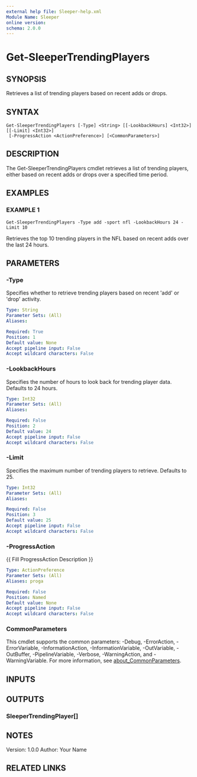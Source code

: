 ```yaml
---
external help file: Sleeper-help.xml
Module Name: Sleeper
online version:
schema: 2.0.0
---
```


# Get-SleeperTrendingPlayers

## SYNOPSIS
Retrieves a list of trending players based on recent adds or drops.

## SYNTAX

```
Get-SleeperTrendingPlayers [-Type] <String> [[-LookbackHours] <Int32>] [[-Limit] <Int32>]
 [-ProgressAction <ActionPreference>] [<CommonParameters>]
```

## DESCRIPTION
The Get-SleeperTrendingPlayers cmdlet retrieves a list of trending players, either based on recent adds or drops over a specified time period.

## EXAMPLES

### EXAMPLE 1
```
Get-SleeperTrendingPlayers -Type add -sport nfl -LookbackHours 24 -Limit 10
```

Retrieves the top 10 trending players in the NFL based on recent adds over the last 24 hours.

## PARAMETERS

### -Type
Specifies whether to retrieve trending players based on recent 'add' or 'drop' activity.

```yaml
Type: String
Parameter Sets: (All)
Aliases:

Required: True
Position: 1
Default value: None
Accept pipeline input: False
Accept wildcard characters: False
```

### -LookbackHours
Specifies the number of hours to look back for trending player data.
Defaults to 24 hours.

```yaml
Type: Int32
Parameter Sets: (All)
Aliases:

Required: False
Position: 2
Default value: 24
Accept pipeline input: False
Accept wildcard characters: False
```

### -Limit
Specifies the maximum number of trending players to retrieve.
Defaults to 25.

```yaml
Type: Int32
Parameter Sets: (All)
Aliases:

Required: False
Position: 3
Default value: 25
Accept pipeline input: False
Accept wildcard characters: False
```

### -ProgressAction
{{ Fill ProgressAction Description }}

```yaml
Type: ActionPreference
Parameter Sets: (All)
Aliases: proga

Required: False
Position: Named
Default value: None
Accept pipeline input: False
Accept wildcard characters: False
```

### CommonParameters
This cmdlet supports the common parameters: -Debug, -ErrorAction, -ErrorVariable, -InformationAction, -InformationVariable, -OutVariable, -OutBuffer, -PipelineVariable, -Verbose, -WarningAction, and -WarningVariable. For more information, see [about_CommonParameters](http://go.microsoft.com/fwlink/?LinkID=113216).

## INPUTS

## OUTPUTS

### SleeperTrendingPlayer[]
## NOTES
Version: 1.0.0
Author: Your Name

## RELATED LINKS

